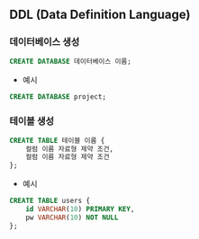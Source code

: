 ## DDL (Data Definition Language)

### 데이터베이스 생성
```SQL
CREATE DATABASE 데이터베이스 이름;
```
- 예시
```SQL
CREATE DATABASE project;
```

### 테이블 생성
```SQL
CREATE TABLE 테이블 이름 {
    컬럼 이름 자료형 제약 조건,
    컬럼 이름 자료형 제약 조건
};
```
- 예시
```SQL
CREATE TABLE users {
    id VARCHAR(10) PRIMARY KEY, 
    pw VARCHAR(10) NOT NULL
};
```
